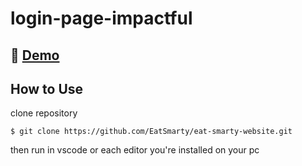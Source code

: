 # login-page-impactful

## 🔴 [Demo](https://oncode-frontend.github.io/login-page-impactful/)

## How to Use

clone repository
```
$ git clone https://github.com/EatSmarty/eat-smarty-website.git
```

then run in vscode or each editor you're installed on your pc
